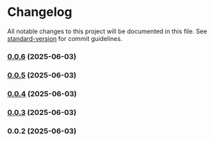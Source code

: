 # Changelog

All notable changes to this project will be documented in this file. See [standard-version](https://github.com/conventional-changelog/standard-version) for commit guidelines.

### [0.0.6](https://github.com/your-username/drafter/compare/v0.0.5...v0.0.6) (2025-06-03)

### [0.0.5](https://github.com/your-username/drafter/compare/v0.0.4...v0.0.5) (2025-06-03)

### [0.0.4](https://github.com/your-username/drafter/compare/v0.0.3...v0.0.4) (2025-06-03)

### [0.0.3](https://github.com/your-username/drafter/compare/v0.0.2...v0.0.3) (2025-06-03)

### 0.0.2 (2025-06-03)
